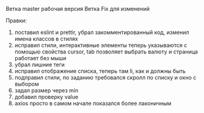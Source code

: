 Ветка master рабочая версия
Ветка Fix для изменений

Правки:

1. поставил eslint и prettir, убрал закомментированный код, изменил имена классов в стилях
2. исправил стили, интерактивные элементы теперь указываются с помощью свойства cursor, tab позволяет выбрать валюту и страница работает без мыши
3. убрал лишние теги
4. исправил отображение списка, теперь там li, как и должны быть
5. подправил стили, по заданию требовался скролл по списку и окно с выбором
6. задал размер через min
7. добавил проверку value
8. axios просто в самом начале показался более лаконичным

